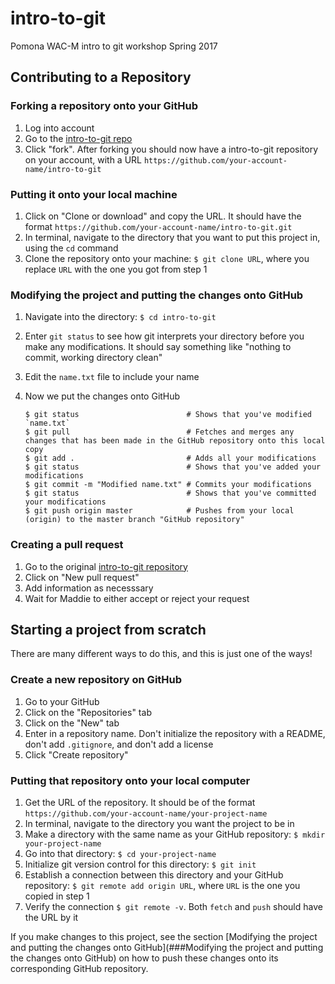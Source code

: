 # intro-to-git
Pomona WAC-M intro to git workshop Spring 2017

## Contributing to a Repository

### Forking a repository onto your GitHub
1. Log into account
2. Go to the [intro-to-git repo](https://github.com/madelinezug/intro-to-git)
3. Click "fork". After forking you should now have a intro-to-git repository on your account, with a URL `https://github.com/your-account-name/intro-to-git`

### Putting it onto your local machine
1. Click on "Clone or download" and copy the URL. It should have the format `https://github.com/your-account-name/intro-to-git.git`
2. In terminal, navigate to the directory that you want to put this project in, using the `cd` command
3. Clone the repository onto your machine: `$ git clone URL`, where you replace `URL` with the one you got from step 1

### Modifying the project and putting the changes onto GitHub
1. Navigate into the directory: `$ cd intro-to-git`
2. Enter `git status` to see how git interprets your directory before you make any modifications. It should say something like "nothing to commit, working directory clean"
3. Edit the `name.txt` file to include your name
4. Now we put the changes onto GitHub

	```
	$ git status                        # Shows that you've modified `name.txt`
	$ git pull                          # Fetches and merges any changes that has been made in the GitHub repository onto this local copy
	$ git add .                         # Adds all your modifications
	$ git status                        # Shows that you've added your modifications
	$ git commit -m "Modified name.txt" # Commits your modifications
	$ git status                        # Shows that you've committed your modifications
	$ git push origin master            # Pushes from your local (origin) to the master branch "GitHub repository"
	```

### Creating a pull request
1. Go to the original [intro-to-git repository](https://github.com/madelinezug/intro-to-git)
2. Click on "New pull request"
3. Add information as necesssary
4. Wait for Maddie to either accept or reject your request

## Starting a project from scratch

There are many different ways to do this, and this is just one of the ways!

### Create a new repository on GitHub 
1. Go to your GitHub
2. Click on the "Repositories" tab
3. Click on the "New" tab
4. Enter in a repository name. Don't initialize the repository with a README, don't add `.gitignore`, and don't add a license
5. Click "Create repository"

### Putting that repository onto your local computer
1. Get the URL of the repository. It should be of the format `https://github.com/your-account-name/your-project-name`
2. In terminal, navigate to the directory you want the project to be in
3. Make a directory with the same name as your GitHub repository: `$ mkdir your-project-name`
4. Go into that directory: `$ cd your-project-name`
5. Initialize git version control for this directory: `$ git init`
6. Establish a connection between this directory and your GitHub repository: `$ git remote add origin URL`, where `URL` is the one you copied in step 1
7. Verify the connection `$ git remote -v`. Both `fetch` and `push` should have the URL by it

If you make changes to this project, see the section [Modifying the project and putting the changes onto GitHub](###Modifying the project and putting the changes onto GitHub) on how to push these changes onto its corresponding GitHub repository.